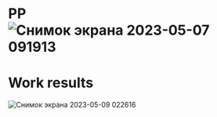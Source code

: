 # PP![Снимок экрана 2023-05-07 091913](https://user-images.githubusercontent.com/109356212/236661243-3f5e692a-a7f2-4d37-be98-7ac345a4b61d.png)
# Work results 
![Снимок экрана 2023-05-09 022616](https://user-images.githubusercontent.com/109356212/236958224-1cd3fc8f-6cde-4c49-8a8a-a1c6e804cfb1.png)
